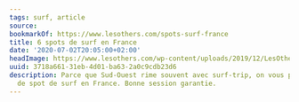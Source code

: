 ```yaml
---
tags: surf, article
source:
bookmarkOf: https://www.lesothers.com/spots-surf-france
title: 6 spots de surf en France
date: '2020-07-02T20:05:00+02:00'
headImage: https://www.lesothers.com/wp-content/uploads/2019/12/LesOthers_Surf_Trip_Aventure_France_13.jpg
uuid: 3718a661-31eb-4d01-ba63-2a0c9cdb23d6
description: Parce que Sud-Ouest rime souvent avec surf-trip, on vous propose 6 idées
  de spot de surf en France. Bonne session garantie.
---
```


